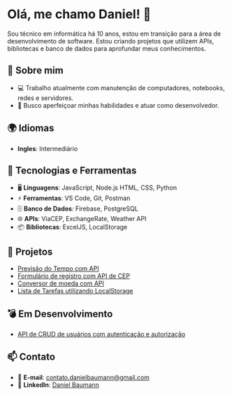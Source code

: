 # Olá, me chamo Daniel! 👋

Sou técnico em informática há 10 anos, estou em transição para a área de desenvolvimento de software. Estou criando projetos que utilizem APIs, bibliotecas e banco de dados para aprofundar meus conhecimentos.

## 🚀 Sobre mim

- 💻 Trabalho atualmente com manutenção de computadores, notebooks, redes e servidores.
- 🎯 Busco aperfeiçoar minhas habilidades e atuar como desenvolvedor.

## 🌍 Idiomas

- **Ingles**: Intermediário

## 🔧 Tecnologias e Ferramentas

- 🖥️ **Linguagens**: JavaScript, Node.js HTML, CSS, Python
- ⚡ **Ferramentas**: VS Code, Git, Postman
- 🗄️ **Banco de Dados**: Firebase, PostgreSQL
- 🌐 **APIs**: ViaCEP, ExchangeRate, Weather API
- 📦 **Bibliotecas**: ExcelJS, LocalStorage

## 📌 Projetos

- [Previsão do Tempo com API](https://weather-now-beryl.vercel.app/)
- [Formulário de registro com API de CEP](https://fast-cep-reg.vercel.app/)
- [Conversor de moeda com API](https://convert-easy-smoky.vercel.app/)
- [Lista de Tarefas utilizando LocalStorage](https://task-vault-eight.vercel.app/)

## 💣 Em Desenvolvimento
- [API de CRUD de usuários com autenticação e autorização](https://github.com/BregNights/users-node-api)

## 📫 Contato

- 📧 **E-mail**: contato.danielbaumann@gmail.com
- 💼 **LinkedIn**: [Daniel Baumann](https://www.linkedin.com/in/eudanielbaumann/)